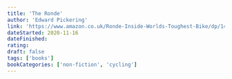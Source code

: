 ```yaml
---
title: 'The Ronde'
author: 'Edward Pickering'
link: 'https://www.amazon.co.uk/Ronde-Inside-Worlds-Toughest-Bike/dp/1471169278'
dateStarted: 2020-11-16
dateFinished:
rating:
draft: false
tags: ['books']
bookCategories: ['non-fiction', 'cycling']
---
```

